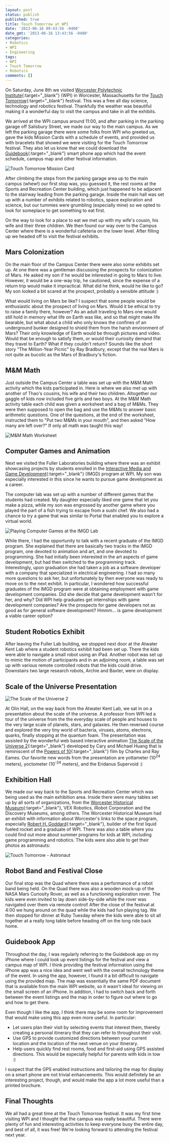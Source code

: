 ```yaml
---
layout: post
status: publish
published: true
title: Touch Tomorrow at WPI
date: '2013-06-16 09:43:56 -0400'
date_gmt: '2013-06-16 13:43:56 -0400'
categories:
- Robotics
- WPI
- Engineering
tags:
- WPI
- Touch Tomorrow
- Robotics
comments: []
---
```

On Saturday, June 8th we visited [Worcester Polytechnic Institute](https://www.wpi.edu/ "Worcester Polytechnic Institute"){:target="_blank"} (WPI) in Worcester, Massachusetts for the [Touch Tomorrow](https://wp.wpi.edu/touchtomorrow/ "Touch Tomorrow"){:target="_blank"} festival. This was a free all day science, technology and robotics festival. Thankfully the weather was beautiful making it a wonderful day to visit the campus and take in all the exhibits.

We arrived at the WPI campus around 11:00, and after parking in the parking garage off Salisbury Street, we made our way to the main campus. As we left the parking garage there were some folks from WPI who greeted us, gave the kids Mission Cards with a schedule of events, and provided us with bracelets that showed we were visiting for the Touch Tomorrow festival. They also let us know that we could download the [Guidebook](https://guidebook.com/ "Guidebook"){:target="_blank"} smart phone app which had the event schedule, campus map and other festival information.

![Touch Tomorrow Mission Card](/images/posts/2013/06/Touch-Tomorrow-Mission-Card-580x401.jpg "Touch Tomorrow Mission Card")

After climbing the steps from the parking garage area up to the main campus (whew!) our first stop was, you guessed it, the rest rooms at the Sports and Recreation Center building, which just happened to be adjacent to the stairway leading from the parking garage. Inside the main hall was set up with a number of exhibits related to robotics, space exploration and science, but our tummies were grumbling (especially mine) so we opted to look for someplace to get something to eat first.

On the way to look for a place to eat we met up with my wife's cousin, his wife and their three children. We then found our way over to the Campus Center where there is a wonderful cafeteria on the lower level. After filling up we headed off to visit the festival exhibits.

Mars Colonization
-----------------

On the main floor of the Campus Center there were also some exhibits set up. At one there was a gentleman discussing the prospects for colonization of Mars. He asked my son if he would be interested in going to Mars to live. However, it would be a one-way trip, he cautioned, since the expense of a return trip would make it impractical. What did he think, would he like to go? My son looked a bit scared at the prospect, probably a sensible attitude :)

What would living on Mars be like? I suspect that some people would be enthusiastic about the prospect of living on Mars. Would it be ethical to try to raise a family there, however? As an adult traveling to Mars one would still hold in memory what life on Earth was like, and so that might make life bearable, but what about a child who only knows the confines of an underground bunker designed to shield them from the harsh environment of Mars? Their only knowledge of Earth would be through pictures and video. Would that be enough to satisfy them, or would their curiosity demand that they travel to Earth? What if they couldn't return? Sounds like the short story "The Million-Year Picnic" by Ray Bradbury, except that the real Mars is not quite as bucolic as the Mars of Bradbury's fiction.

M&amp;M Math
------------

Just outside the Campus Center a table was set up with the M&amp;M Math activity which the kids participated in. Here is where we also met up with another of Thao's cousins, his wife and their two children. Altogether our gaggle of kids now included five girls and two boys. At the M&amp;M Math activity table each child was given a worksheet and a bag of M&amp;Ms. They were then supposed to open the bag and use the M&amp;Ms to answer basic arithmetic questions. One of the questions, at the end of the worksheet, instructed them to "Put two M&amp;Ms in your mouth", and then asked "How many are left over?" If only all math was taught this way!

![M&amp;M Math Worksheet](/images/posts/2013/06/MM-Math-580x797.jpg "M&amp;M Math Worksheet")

Computer Games and Animation
----------------------------

Next we visited the Fuller Laboratories building where there was an exhibit showcasing projects by students enrolled in the [Interactive Media and Game Development](https://www.wpi.edu/academics/departments/interactive-media-game-development "Interactive Media and Game Development"){:target="_blank"} (IMGD) program at WPI. My son was especially interested in this since he wants to pursue game development as a career.

The computer lab was set up with a number of different games that the students had created. My daughter especially liked one game that let you make a pizza, while my son was engrossed by another game where you played the part of a fish trying to escape from a sushi chef. We also had a chance to try a game that was similar to Portal that enabled you to explore a virtual world.

![Playing Computer Games at the IMGD Lab](/images/posts/2013/06/IMG_1564-580x433.jpg "Playing Computer Games at the IMGD Lab")

While there, I had the opportunity to talk with a recent graduate of the IMGD program. She explained that there are basically two tracks in the IMGD program, one devoted to animation and art, and one devoted to programming. She had initially been interested in the art aspects of game development, but had then switched to the programming track. Interestingly, upon graduation she had taken a job as a software developer with a company that specialized in electrical engineering. I had so many more questions to ask her, but unfortunately by then everyone was ready to move on to the next exhibit. In particular, I wondered how successful graduates of the IMGD program were at obtaining employment with game development companies. Did she decide that game development wasn't for her, and why? Did WPI help graduates get internships with game development companies? Are the prospects for game developers not as good as for general software development? Hmmm... is game development a viable career option?

Student Robotics Exhibit
------------------------

After leaving the Fuller Lab building, we stopped next door at the Atwater Kent Lab where a student robotics exhibit had been set up. There the kids were able to navigate a small robot using an iPad. Another robot was set up to mimic the motion of participants and in an adjoining room, a table was set up with various remote controlled robots that the kids could drive. Downstairs two large research robots, Archie and Baxter, were on display.

Scale of the Universe Presentation
----------------------------------

![The Scale of the Universe 2](/images/posts/2013/06/Screen-Shot-2013-06-14-at-2.46.34-PM-580x290.png "The Scale of the Universe 2")

At Olin Hall, on the way back from the Atwater Kent Lab, we sat in on a presentation about the scale of the universe. A professor from WPI led a tour of the universe from the the everyday scale of people and houses to the very large scale of planets, stars, and galaxies. He then reversed course and explored the very tiny world of bacteria, viruses, atoms, electrons, quarks, finally stopping at the quantum foam. The presentation was assisted by the wonderful web based interactive animation [The Scale of the Universe 2](http://htwins.net/scale2/ "The Scale of the Universe 2"){:target="_blank"} developed by Cary and Michael Huang that is reminiscent of the [Powers of 10](https://www.eamesoffice.com/the-work/powers-of-ten/ "Powers of 10"){:target="_blank"} film by Charles and Ray Eames. Our favorite new words from the presentation are yottameter (10<sup>24</sup> meters), yoctometer (10<sup>-24</sup> meters), and the Eridanus Supervoid :)

Exhibition Hall
---------------

We made our way back to the Sports and Recreation Center which was being used as the main exhibition area. Inside there were many tables set up by all sorts of organizations, from the [Worcester Historical Museum](http://www.worcesterhistory.org/ "Worcester Historical Museum"){:target="_blank"}, VEX Robotics, iRobot Corporation and the Discovery Museums, among others. The Worcester Historical Museum had an exhibit with information about Worcester's links to the space program, especially [Robert H. Goddard](https://en.wikipedia.org/wiki/Robert_H._Goddard "Robert H. Goddard"){:target="_blank"}, builder of the first liquid fueled rocket and a graduate of WPI. There was also a table where you could find out more about summer programs for kids at WPI, including game programming and robotics. The kids were also able to get their photos as astronauts:

![Touch Tomorrow - Astronaut](/images/posts/2013/06/Touch-Tomorrow-Michael-Astronaut-580x380.jpg "Touch Tomorrow - Astronaut")

Robot Band and Festival Close
-----------------------------

Our final stop was the Quad where there was a performance of a robot band being held. On the Quad there was also a wooden mock-up of the NASA Mars Curiosity Rover, as well as a functioning exploration rover. The kids were even invited to lay down side-by-side while the rover was navigated over them via remote control!
After the close of the festival at 4:00 we hung around on the quad while the kids had fun playing tag. We then stopped for dinner at Ruby Tuesday where the kids were able to sit all together at a really long table before heading off on the long ride back home.

Guidebook App
-------------

Throughout the day, I was regularly referring to the Guidebook app on my iPhone where I could look up event listings for the festival and view a campus map of WPI. I think providing the festival information using the iPhone app was a nice idea and went well with the overall technology theme of the event.
In using the app, however, I found it a bit difficult to navigate using the provided map. The map was essentially the same PDF document that is available from the main WPI website, so it wasn't ideal for viewing on the small screen of an iPhone. In addition, I had to switch back and forth between the event listings and the map in order to figure out where to go and how to get there.

Even though I like the app, I think there may be some room for improvement that would make using this app even more useful. In particular:

*   Let users plan their visit by selecting events that interest them, thereby creating a personal itinerary that they can refer to throughout their visit.
*   Use GPS to provide customized directions between your current location and the location of the next venue on your itinerary.
*   Help users quickly find rest rooms, food and first-aid using GPS assisted directions. This would be especially helpful for parents with kids in tow :)

I suspect that the GPS enabled instructions and tailoring the map for display on a smart phone are not trivial enhancements. This would definitely be an interesting project, though, and would make the app a lot more useful than a printed brochure.

Final Thoughts
--------------

We all had a great time at the Touch Tomorrow festival. It was my first time visiting WPI and I thought that the campus was really beautiful. There were plenty of fun and interesting activities to keep everyone busy the entire day, and best of all, it was free! We're looking forward to attending the festival next year.
